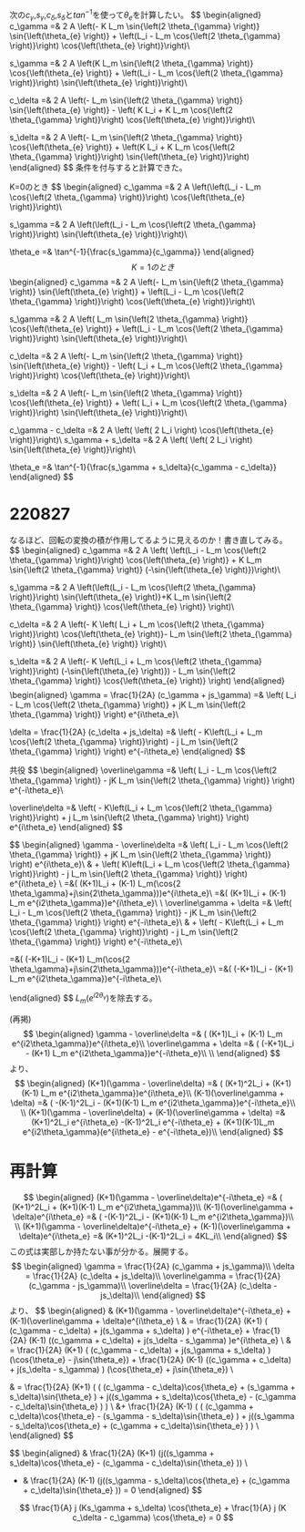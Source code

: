 次の$c_\gamma$,$s_\gamma$,$c_\delta$,$s_\delta$と$tan^{-1}$を使って$\theta_e$を計算したい。
$$
\begin{aligned}
c_\gamma =& 2 A \left(- K L_m \sin{\left(2 \theta_{\gamma} \right)} \sin{\left(\theta_{e} \right)} + \left(L_i - L_m \cos{\left(2 \theta_{\gamma} \right)}\right) \cos{\left(\theta_{e} \right)}\right)\\

s_\gamma =& 2 A \left(K L_m \sin{\left(2 \theta_{\gamma} \right)} \cos{\left(\theta_{e} \right)} + \left(L_i - L_m \cos{\left(2 \theta_{\gamma} \right)}\right) \sin{\left(\theta_{e} \right)}\right)\\


c_\delta =& 2 A \left(- L_m \sin{\left(2 \theta_{\gamma} \right)} \sin{\left(\theta_{e} \right)} - \left( K L_i + K L_m \cos{\left(2 \theta_{\gamma} \right)}\right) \cos{\left(\theta_{e} \right)}\right)\\

s_\delta =& 2 A \left(- L_m \sin{\left(2 \theta_{\gamma} \right)} \cos{\left(\theta_{e} \right)} + \left(K L_i + K L_m \cos{\left(2 \theta_{\gamma} \right)}\right) \sin{\left(\theta_{e} \right)}\right)
\end{aligned}
$$
条件を付与すると計算できた。

K=0のとき
$$
\begin{aligned}
c_\gamma =& 2 A \left(\left(L_i - L_m \cos{\left(2 \theta_{\gamma} \right)}\right) \cos{\left(\theta_{e} \right)}\right)\\

s_\gamma =& 2 A \left(\left(L_i - L_m \cos{\left(2 \theta_{\gamma} \right)}\right) \sin{\left(\theta_{e} \right)}\right)\\

\theta_e =& \tan^{-1}{\frac{s_\gamma}{c_\gamma}}
\end{aligned}
$$
K=1のとき
$$
\begin{aligned}
c_\gamma =& 2 A \left(- L_m \sin{\left(2 \theta_{\gamma} \right)} \sin{\left(\theta_{e} \right)} + \left(L_i - L_m \cos{\left(2 \theta_{\gamma} \right)}\right) \cos{\left(\theta_{e} \right)}\right)\\

s_\gamma =& 2 A \left( L_m \sin{\left(2 \theta_{\gamma} \right)} \cos{\left(\theta_{e} \right)} + \left(L_i - L_m \cos{\left(2 \theta_{\gamma} \right)}\right) \sin{\left(\theta_{e} \right)}\right)\\


c_\delta =& 2 A \left(- L_m \sin{\left(2 \theta_{\gamma} \right)} \sin{\left(\theta_{e} \right)} - \left( L_i + L_m \cos{\left(2 \theta_{\gamma} \right)}\right) \cos{\left(\theta_{e} \right)}\right)\\

s_\delta =& 2 A \left(- L_m \sin{\left(2 \theta_{\gamma} \right)} \cos{\left(\theta_{e} \right)} + \left( L_i + L_m \cos{\left(2 \theta_{\gamma} \right)}\right) \sin{\left(\theta_{e} \right)}\right)\\

c_\gamma - c_\delta =& 2 A \left( \left( 2 L_i \right) \cos{\left(\theta_{e} \right)}\right)\\
s_\gamma + s_\delta =& 2 A \left( \left( 2 L_i \right) \sin{\left(\theta_{e} \right)}\right)\\

\theta_e =& \tan^{-1}{\frac{s_\gamma + s_\delta}{c_\gamma - c_\delta}}
\end{aligned}
$$


# 220827
なるほど、回転の変換の積が作用してるように見えるのか！書き直してみる。
$$
\begin{aligned}
c_\gamma =& 2 A \left( \left(L_i - L_m \cos{\left(2 \theta_{\gamma} \right)}\right) \cos{\left(\theta_{e} \right)} + K L_m \sin{\left(2 \theta_{\gamma} \right)} (-\sin{\left(\theta_{e} \right)})\right)\\

s_\gamma =& 2 A \left(\left(L_i - L_m \cos{\left(2 \theta_{\gamma} \right)}\right) \sin{\left(\theta_{e} \right)}+K L_m \sin{\left(2 \theta_{\gamma} \right)} \cos{\left(\theta_{e} \right)}  \right)\\


c_\delta =& 2 A \left(- K \left( L_i + L_m \cos{\left(2 \theta_{\gamma} \right)}\right) \cos{\left(\theta_{e} \right)}- L_m \sin{\left(2 \theta_{\gamma} \right)} \sin{\left(\theta_{e} \right)} \right)\\

s_\delta =& 2 A \left(- K \left(L_i + L_m \cos{\left(2 \theta_{\gamma} \right)}\right) (-\sin{\left(\theta_{e} \right)}) - L_m \sin{\left(2 \theta_{\gamma} \right)} \cos{\left(\theta_{e} \right)} \right)
\end{aligned}
$$
$$
\begin{aligned}
\gamma = \frac{1}{2A} (c_\gamma + js_\gamma) =& \left( L_i - L_m \cos{\left(2 \theta_{\gamma} \right)}  + jK L_m \sin{\left(2 \theta_{\gamma} \right)} \right) e^{i\theta_e}\\

\delta = \frac{1}{2A} (c_\delta + js_\delta) =& \left( - K\left(L_i + L_m \cos{\left(2 \theta_{\gamma} \right)}\right) - j L_m \sin{\left(2 \theta_{\gamma} \right)} \right) e^{-i\theta_e}
\end{aligned}
$$

共役
$$
\begin{aligned}
\overline\gamma =& \left( L_i - L_m \cos{\left(2 \theta_{\gamma} \right)}  - jK L_m \sin{\left(2 \theta_{\gamma} \right)} \right) e^{-i\theta_e}\\

\overline\delta =& \left( - K\left(L_i + L_m \cos{\left(2 \theta_{\gamma} \right)}\right) + j L_m \sin{\left(2 \theta_{\gamma} \right)} \right) e^{i\theta_e}
\end{aligned}
$$

$$
\begin{aligned}
\gamma - \overline\delta =& \left( L_i - L_m \cos{\left(2 \theta_{\gamma} \right)}  + jK L_m \sin{\left(2 \theta_{\gamma} \right)} \right) e^{i\theta_e}\\ 
& +  \left(  K\left(L_i + L_m \cos{\left(2 \theta_{\gamma} \right)}\right) - j L_m \sin{\left(2 \theta_{\gamma} \right)} \right) e^{i\theta_e} \\
=&( (K+1)L_i + (K-1) L_m(\cos{2 \theta_\gamma}+j\sin{2\theta_\gamma}))e^{i\theta_e}\\
=&( (K+1)L_i + (K-1) L_m e^{i2\theta_\gamma})e^{i\theta_e}\\
\\
\overline\gamma + \delta =& \left( L_i - L_m \cos{\left(2 \theta_{\gamma} \right)}  - jK L_m \sin{\left(2 \theta_{\gamma} \right)} \right) e^{-i\theta_e}\\
& +  \left( - K\left(L_i + L_m \cos{\left(2 \theta_{\gamma} \right)}\right) - j L_m \sin{\left(2 \theta_{\gamma} \right)} \right) e^{-i\theta_e}\\

=&( (-K+1)L_i - (K+1) L_m(\cos{2 \theta_\gamma}+j\sin{2\theta_\gamma}))e^{-i\theta_e}\\
=&( (-K+1)L_i - (K+1) L_m e^{i2\theta_\gamma})e^{-i\theta_e}\\

\end{aligned}
$$
$L_m(e^{i2\theta_\gamma})$を除去する。

(再掲)
$$
\begin{aligned}
\gamma - \overline\delta =& ( (K+1)L_i + (K-1) L_m e^{i2\theta_\gamma})e^{i\theta_e}\\
\overline\gamma + \delta =& ( (-K+1)L_i - (K+1) L_m e^{i2\theta_\gamma})e^{-i\theta_e}\\
\\
\end{aligned}
$$
より、
$$
\begin{aligned}
(K+1)(\gamma - \overline\delta) =& ( (K+1)^2L_i + (K+1)(K-1) L_m e^{i2\theta_\gamma})e^{i\theta_e}\\
(K-1)(\overline\gamma + \delta) =& ( -(K-1)^2L_i - (K+1)(K-1) L_m e^{i2\theta_\gamma})e^{-i\theta_e}\\
\\
(K+1)(\gamma - \overline\delta) + (K-1)(\overline\gamma + \delta) =& (K+1)^2L_i e^{i\theta_e} -(K-1)^2L_i e^{-i\theta_e} + (K+1)(K-1)L_m e^{i2\theta_\gamma}(e^{i\theta_e} - e^{-i\theta_e})\\
\end{aligned}
$$

# 再計算
$$
\begin{aligned}
(K+1)(\gamma - \overline\delta)e^{-i\theta_e} =& ( (K+1)^2L_i + (K+1)(K-1) L_m e^{i2\theta_\gamma})\\
(K-1)(\overline\gamma + \delta)e^{i\theta_e} =& ( -(K-1)^2L_i - (K+1)(K-1) L_m e^{i2\theta_\gamma})\\
\\
(K+1)(\gamma - \overline\delta)e^{-i\theta_e} + (K-1)(\overline\gamma + \delta)e^{i\theta_e} =& (K+1)^2L_i  -(K-1)^2L_i  = 4KL_i\\
\end{aligned}
$$
この式は実部しか持たない事が分かる。展開する。
$$
\begin{aligned}
\gamma = \frac{1}{2A} (c_\gamma + js_\gamma)\\
\delta = \frac{1}{2A} (c_\delta + js_\delta)\\
\overline\gamma = \frac{1}{2A} (c_\gamma - js_\gamma)\\
\overline\delta = \frac{1}{2A} (c_\delta - js_\delta)\\
\end{aligned}
$$
より、
$$
\begin{aligned}
& (K+1)(\gamma - \overline\delta)e^{-i\theta_e} + (K-1)(\overline\gamma + \delta)e^{i\theta_e} \\
& = \frac{1}{2A} (K+1) ( (c_\gamma - c_\delta) + j(s_\gamma + s_\delta) ) e^{-i\theta_e} + 
\frac{1}{2A} (K-1) ((c_\gamma + c_\delta) + j(s_\delta - s_\gamma) )e^{i\theta_e} \\
& = \frac{1}{2A} (K+1) ( (c_\gamma - c_\delta) + j(s_\gamma + s_\delta) ) (\cos{\theta_e} - j\sin{\theta_e}) + 
\frac{1}{2A} (K-1) ((c_\gamma + c_\delta) + j(s_\delta - s_\gamma) ) (\cos{\theta_e} + j\sin{\theta_e}) \\

& = \frac{1}{2A} (K+1) ( ( (c_\gamma - c_\delta)\cos{\theta_e} + (s_\gamma + s_\delta)\sin{\theta_e} ) + j((s_\gamma + s_\delta)\cos{\theta_e} - (c_\gamma - c_\delta)\sin{\theta_e} ) ) \\
&+ \frac{1}{2A} (K-1) ( ( (c_\gamma + c_\delta)\cos{\theta_e} - (s_\gamma - s_\delta)\sin{\theta_e} ) + j((s_\gamma - s_\delta)\cos{\theta_e} + (c_\gamma + c_\delta)\sin{\theta_e} ) ) \\
\end{aligned}
$$

$$
\begin{aligned}
& \frac{1}{2A} (K+1) (j((s_\gamma + s_\delta)\cos{\theta_e} - (c_\gamma - c_\delta)\sin{\theta_e} )) \\
+ & \frac{1}{2A} (K-1) (j((s_\gamma - s_\delta)\cos{\theta_e} + (c_\gamma + c_\delta)\sin{\theta_e} )) = 0
\end{aligned}
$$

$$
\frac{1}{A} j (Ks_\gamma + s_\delta) \cos{\theta_e} + \frac{1}{A} j (K c_\delta - c_\gamma) \cos{\theta_e} = 0
$$